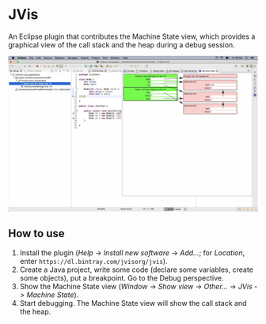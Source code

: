 # JVis

An Eclipse plugin that contributes the Machine State view, which
provides a graphical view of the call stack and the heap during a debug session.

<img src="jvis-screenshot.jpg" />

## How to use

1. Install the plugin (*Help* -> *Install new software* -> *Add...*; for *Location*, enter `https://dl.bintray.com/jvisorg/jvis`).
2. Create a Java project, write some code (declare some variables, create some objects), put a breakpoint. Go to the Debug perspective.
3. Show the Machine State view (*Window* -> *Show view* -> *Other...* -> *JVis* -> *Machine State*).
4. Start debugging. The Machine State view will show the call stack and the heap.
